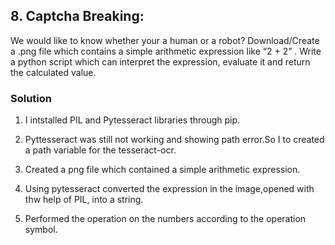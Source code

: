 ##  8. Captcha Breaking:
We would like to know whether your a human or a robot? Download/Create a .png file which
contains a simple arithmetic expression like “2 + 2” . Write a python script which can interpret
the expression, evaluate it and return the calculated value.


###  Solution
1. I intstalled PIL and Pytesseract libraries through pip.

2. Pyttesseract was still not working and showing path error.So I to created a path variable for the tesseract-ocr.

3. Created a png file which contained a simple arithmetic expression.
4. Using pytesseract converted the expression in the image,opened with thw help of PIL, into a string.
5. Performed the operation on the numbers according to the operation symbol.
